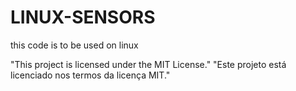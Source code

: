 # LINUX-SENSORS
this code is to be used on linux

"This project is licensed under the MIT License."
"Este projeto está licenciado nos termos da licença MIT."
